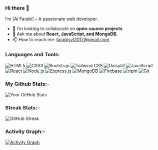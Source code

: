 ### Hi there 👋
I’m [Al Farabi] – A passionate web developer.
- 👯 I’m looking to collaborate on **open-source projects**.
- 💬 Ask me about **React, JavaScript, and MongoDB**.
- 📫 How to reach me: [farabisyl2017@gmail.com](mailto:farabisyl2017@gmail.com).


### Languages and Tools:
![HTML5](https://img.shields.io/badge/HTML5-E34F26?style=flat&logo=html5&logoColor=white)
![CSS3](https://img.shields.io/badge/CSS3-1572B6?style=flat&logo=css3&logoColor=white)
![Bootstrap](https://img.shields.io/badge/Bootstrap-563D7C?style=flat&logo=bootstrap&logoColor=white)
![Tailwind CSS](https://img.shields.io/badge/Tailwind_CSS-38B2AC?style=flat&logo=tailwind-css&logoColor=white)
![DaisyUI](https://img.shields.io/badge/DaisyUI-5A0EF8?style=flat&logo=daisyui&logoColor=white)
![JavaScript](https://img.shields.io/badge/JavaScript-F7DF1E?style=flat&logo=javascript&logoColor=black)
![React](https://img.shields.io/badge/React-61DAFB?style=flat&logo=react&logoColor=black)
![Node.js](https://img.shields.io/badge/Node.js-339933?style=flat&logo=node.js&logoColor=white)
![Express.js](https://img.shields.io/badge/Express.js-000000?style=flat&logo=express&logoColor=white)
![MongoDB](https://img.shields.io/badge/MongoDB-47A248?style=flat&logo=mongodb&logoColor=white)
![Firebase](https://img.shields.io/badge/Firebase-FFCA28?style=flat&logo=firebase&logoColor=black)
![npm](https://img.shields.io/badge/npm-CB3837?style=flat&logo=npm&logoColor=white)
![Git](https://img.shields.io/badge/Git-F05032?style=flat&logo=git&logoColor=white)


### My Github Stats:-

![Your GitHub Stats](https://github-readme-stats.vercel.app/api?username=A-Farabi&show_icons=true&theme=radical)

### Streak Stats:-

![GitHub Streak](https://github-readme-streak-stats.herokuapp.com/?user=A-Farabi&theme=radical)

### Activity Graph:-

[![Activity Graph](https://github-readme-activity-graph.vercel.app/graph?username=A-Farabi&theme=react-dark)](https://github.com/ashutosh00710/github-readme-activity-graph)
